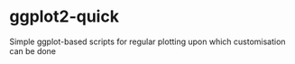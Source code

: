 # ggplot2-quick
Simple ggplot-based scripts for regular plotting upon which customisation can be done
